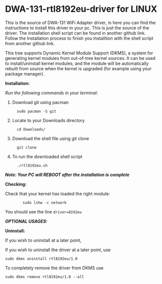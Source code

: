 # DWA-131-rtl8192eu-driver for LINUX

This is the source of DWA-131 WiFi Adapter driver, in here you can find the instructions to install this driver in your pc.
This is just the source of the driver.
The installation shell script can be found in another github link.
Follow the Installation process to finish you Installtion with the shell script from another github link.

This tree supports Dynamic Kernel Module Support (DKMS), a system for generating kernel modules from out-of-tree kernel sources. It can be used to install/uninstall kernel modules, and the module will be automatically rebuilt from source when the kernel is upgraded (for example using your package manager).

**Installation:**

*Run the following commands in your terminal:*

   1. Download git using pacman 

            sudo pacman -S git
        
   2. Locate to your Downloads directory 

            cd Downloads/

   3. Download the shell file using git clone 

            git clone 

   4. To run the downloaded shell script
   
            ./rtl8192eu.sh
            
 ***Note: Your PC will REBOOT after the installation is complete***


**Checking:**

   Check that your kernel has loaded the right module:
   
            sudo lshw -c network
            
   You should see the line `driver=8192eu`
   
 ***OPTIONAL USAGES:***
   
 **Uninstall:**
   
   If you wish to uninstall at a later point,
   
   If you wish to uninstall the driver at a later point, use 
   
   `sudo dkms uninstall rtl8192eu/1.0`
   
   To completely remove the driver from DKMS use 
   
   `sudo dkms remove rtl8192eu/1.0 --all`
